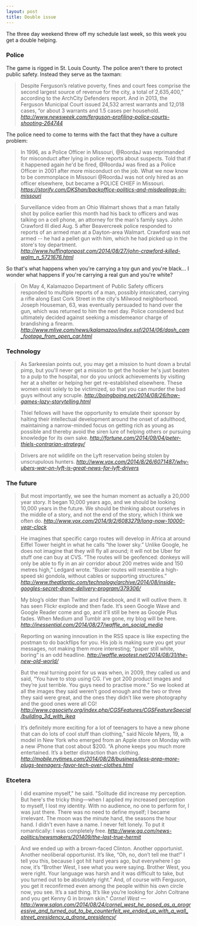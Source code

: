 ```yaml
---
layout: post
title: Double issue
---
```


The three day weekend threw off my schedule last week, so this week you get a
double helping.

### Police

The game is rigged in St. Louis County. The police aren't there to protect
public safety. Instead they serve as the taxman:

> Despite Ferguson’s relative poverty, fines and court fees comprise the second
  largest source of revenue for the city, a total of 2,635,400,” according to
  the ArchCity Defenders report. And in 2013, the Ferguson Municipal Court
  issued 24,532 arrest warrants and 12,018 cases, “or about 3 warrants and 1.5
  cases per household.
<cite>http://www.newsweek.com/ferguson-profiling-police-courts-shooting-264744</cite>

The police need to come to terms with the fact that they have a culture problem:

> In 1996, as a Police Officer in Missouri, @RoordaJ was reprimanded for
  misconduct after lying in police reports about suspects. Told that if it
  happened again he'd be fired, @RoordaJ was fired as a Police Officer in 2001
  after more misconduct on the job. What we now know to be commonplace in
  Missouri @RoordaJ was not only hired as an officer elsewhere, but became a
  POLICE CHIEF in Missouri.
<cite>https://storify.com/DKShan/backoffice-politics-and-misdealings-in-missouri</cite>

<!-- -->

> Surveillance video from an Ohio Walmart shows that a man fatally shot by
  police earlier this month had his back to officers and was talking on a cell
  phone, an attorney for the man's family says. John Crawford III died Aug. 5
  after Beavercreek police responded to reports of an armed man at a Dayton-area
  Walmart. Crawford was not armed -- he had a pellet gun with him, which he had
  picked up in the store's toy department.
<cite>http://www.huffingtonpost.com/2014/08/27/john-crawford-killed-walm_n_5721676.html</cite>

So that's what happens when you're carrying a toy gun and you're black... I
wonder what happens if you're carrying a real gun and you're white?

> On May 4, Kalamazoo Department of Public Safety officers responded to multiple
  reports of a man, possibly intoxicated, carrying a rifle along East Cork
  Street in the city's Milwood neighborhood. Joseph Houseman, 63, was eventually
  persuaded to hand over the gun, which was returned to him the next day. Police
  considered but ultimately decided against seeking a misdemeanor charge of
  brandishing a firearm.
<cite>http://www.mlive.com/news/kalamazoo/index.ssf/2014/06/dash_cam_footage_from_open_car.html</cite>

### Technology

> As Sarkeesian points out, you may get a mission to hunt down a brutal pimp,
  but you'll never get a mission to get the hooker he's just beaten to a pulp
  to the hospital, nor do you unlock achievements by visiting her at a shelter
  or helping her get re-established elsewhere. These women exist solely to be
  victimized, so that you can murder the bad guys without any scruple.
<cite>http://boingboing.net/2014/08/26/how-games-lazy-storytelling.html</cite>

<!-- -->

> Thiel fellows will have the opportunity to emulate their sponsor by halting
  their intellectual development around the onset of adulthood, maintaining a
  narrow-minded focus on getting rich as young as possible and thereby avoid the
  siren lure of helping others or pursuing knowledge for its own sake.
<cite>http://fortune.com/2014/09/04/peter-thiels-contrarian-strategy/</cite>

<!-- -->

> Drivers are not wildlife on the Lyft reservation being stolen by unscrupulous
  hunters.
<cite>http://www.vox.com/2014/8/26/6071487/why-ubers-war-on-lyft-is-great-news-for-lyft-drivers</cite>

### The future

> But most importantly, we see the human moment as actually a 20,000 year story.
  It began 10,000 years ago, and we should be looking 10,000 years in the
  future. We should be thinking about ourselves in the middle of a story, and
  not the end of the story, which I think we often do.
<cite>http://www.vox.com/2014/9/2/6083279/long-now-10000-year-clock</cite>

<!-- -->

> He imagines that specific cargo routes will develop in Africa at around Eiffel
  Tower height in what he calls “the lower sky.” Unlike Google, he does not
  imagine that they will fly all around; it will not be Uber for stuff one can
  buy at CVS. “The routes will be geofenced: donkeys will only be able to fly in
  an air corridor about 200 metres wide and 150 metres high,” Ledgard wrote.
  “Busier routes will resemble a high-speed ski gondola, without cables or
  supporting structures.”
<cite>http://www.theatlantic.com/technology/archive/2014/08/inside-googles-secret-drone-delivery-program/379306/</cite>

<!-- -->

> My blog’s older than Twitter and Facebook, and it will outlive them. It has
  seen Flickr explode and then fade. It’s seen Google Wave and Google Reader
  come and go, and it’ll still be here as Google Plus fades. When Medium and
  Tumblr are gone, my blog will be here.
<cite>http://inessential.com/2014/08/27/waffle_on_social_media</cite>

<!-- -->

> Reporting on waning innovation in the RSS space is like expecting the postman
  to do backflips for you. His job is making sure you get your messages, not
  making them more interesting; “paper still white, boring” is an odd headline.
<cite>http://waffle.wootest.net/2014/08/31/the-new-old-world/</cite>

<!-- -->

> But the real turning point for us was when, in 2009, they called us and said,
  “You have to stop using CG. I’ve got 200 product images and they’re just
  terrible. You guys need to practise more.” So we looked at all the images
  they said weren’t good enough and the two or three they said were great, and
  the ones they didn’t like were photography and the good ones were all CG!
<cite>http://www.cgsociety.org/index.php/CGSFeatures/CGSFeatureSpecial/building_3d_with_ikea</cite>

<!-- -->

> It’s definitely more exciting for a lot of teenagers to have a new phone that
  can do lots of cool stuff than clothing,” said Nicole Myers, 19, a model in
  New York who emerged from an Apple store on Monday with a new iPhone that cost
  about $200. “A phone keeps you much more entertained. It’s a better
  distraction than clothing.
<cite>http://mobile.nytimes.com/2014/08/28/business/less-prep-more-plugs-teenagers-favor-tech-over-clothes.html</cite>


### Etcetera

<!-- -->

> I did examine myself," he said. "Solitude did increase my perception. But
  here's the tricky thing—when I applied my increased perception to myself, I
  lost my identity. With no audience, no one to perform for, I was just there.
  There was no need to define myself; I became irrelevant. The moon was the
  minute hand, the seasons the hour hand. I didn't even have a name. I never
  felt lonely. To put it romantically: I was completely free.
<cite>http://www.gq.com/news-politics/newsmakers/201409/the-last-true-hermit</cite>

<!-- -->

> And we ended up with a brown-faced Clinton. Another opportunist. Another
  neoliberal opportunist. It’s like, “Oh, no, don’t tell me that!” I tell you
  this, because I got hit hard years ago, but everywhere I go now, it’s “Brother
  West, I see what you were saying. Brother West, you were right. Your language
  was harsh and it was difficult to take, but you turned out to be absolutely
  right.” And, of course with Ferguson, you get it reconfirmed even among the
  people within his own circle now, you see. It’s a sad thing. It’s like you’re
  looking for John Coltrane and you get Kenny G in brown skin."
<cite>Cornel West — http://www.salon.com/2014/08/24/cornel_west_he_posed_as_a_progressive_and_turned_out_to_be_counterfeit_we_ended_up_with_a_wall_street_presidency_a_drone_presidency/</cite>

<!-- -->
